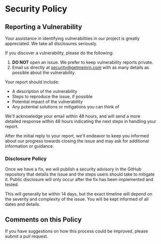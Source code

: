 # Security Policy

## Reporting a Vulnerability

Your assistance in identifying vulnerabilities in our project is greatly appreciated. We
take all disclosures seriously.

If you discover a vulnerability, please do the following:

1. **DO NOT** open an issue. We prefer to keep vulnerability reports private.
1. Email us directly at security@getmeinrn.com with as many details as possible about
   the vulnerability.

Your report should include:

- A description of the vulnerability
- Steps to reproduce the issue, if possible
- Potential impact of the vulnerability
- Any potential solutions or mitigations you can think of

We'll acknowledge your email within 48 hours, and will send a more detailed response
within 48 hours indicating the next steps in handling your report.

After the initial reply to your report, we'll endeavor to keep you informed about our
progress towards closing the issue and may ask for additional information or guidance.

### Disclosure Policy

Once we have a fix, we will publish a security advisory in the GitHub repository that
details the issue and the steps users should take to mitigate it. Public disclosure will
only occur after the fix has been implemented and tested.

This will generally be within 14 days, but the exact timeline will depend on the
severity and complexity of the issue. You will be kept informed of all dates and
details.

## Comments on this Policy

If you have suggestions on how this process could be improved, please submit a pull
request.
